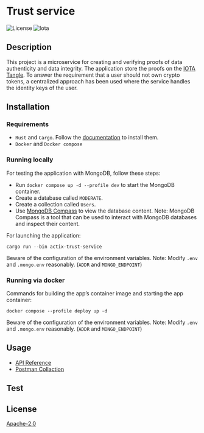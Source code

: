 # Trust service

![License](https://img.shields.io/badge/License-Apache_2.0-blue.svg)
![Iota](https://img.shields.io/badge/iota-29334C?style=for-the-badge&logo=iota&logoColor=white)

## Description

<!-- Provide a short description explaining the what, why, and how of your project. Use the following questions as a guide:

- What was your motivation?
- Why did you build this project? (Note: the answer is not "Because it was a homework assignment.")
- What problem does it solve?
- What did you learn? --> 

This project is a microservice for creating and verifying proofs of data authenticity and data integrity. The application store the proofs on the [IOTA Tangle](https://wiki.iota.org/shimmer/). To answer the requirement that a user should not own crypto tokens, a centralized approach has been used where the service handles the identity keys of the user.

## Installation
<!-- What are the steps required to install your project? Provide a step-by-step description of how to get the development environment running. -->

### Requirements

- `Rust` and `Cargo`. Follow the [documentation](https://doc.rust-lang.org/cargo/getting-started/installation.html) to install them. 
- `Docker` and `Docker compose`


### Running locally


For testing the application with MongoDB, follow these steps:

- Run `docker compose up -d --profile dev` to start the MongoDB container.
- Create a database called `MODERATE`.
- Create a collection called `Users`.
- Use [MongoDB Compass](https://www.mongodb.com/products/compass) to view the database content.
Note: MongoDB Compass is a tool that can be used to interact with MongoDB databases and inspect their content.

For launching the application: 
```shell
cargo run --bin actix-trust-service
```

Beware of the configuration of the environment variables.
Note: Modify `.env` and `.mongo.env` reasonably. (`ADDR` and `MONGO_ENDPOINT`)

### Running via docker

Commands for building the app’s container image and starting the app container:

```shell
docker compose --profile deploy up -d
```

Beware of the configuration of the environment variables.
Note: Modify `.env` and `.mongo.env` reasonably. (`ADDR` and `MONGO_ENDPOINT`)

## Usage

<!-- Provide instructions and examples for use. Include screenshots as needed. -->
- [API Reference](./actix-server/api/specifications.yaml)
- [Postman Collaction](./actix-server/api/Trust-service.postman_collection.json)

## Test

## License

[Apache-2.0](http://www.apache.org/licenses/LICENSE-2.0)